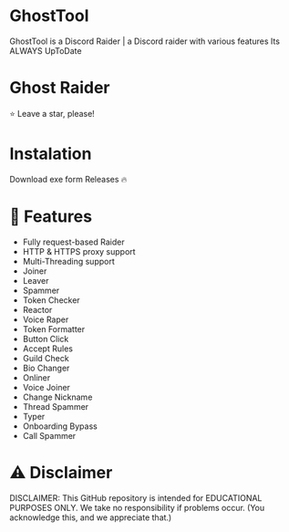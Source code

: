 # GhostTool
 GhostTool is a Discord Raider | a Discord raider with various features Its ALWAYS UpToDate

# Ghost Raider
⭐ Leave a star, please!

# Instalation
Download exe form Releases 🔥

# 👾 Features
- Fully request-based Raider
- HTTP & HTTPS proxy support
- Multi-Threading support
- Joiner
- Leaver
- Spammer
- Token Checker
- Reactor
- Voice Raper
- Token Formatter
- Button Click
- Accept Rules
- Guild Check
- Bio Changer
- Onliner
- Voice Joiner
- Change Nickname
- Thread Spammer
- Typer
- Onboarding Bypass
- Call Spammer

# ⚠️ Disclaimer
DISCLAIMER: This GitHub repository is intended for EDUCATIONAL PURPOSES ONLY. We take no responsibility if problems occur. (You acknowledge this, and we appreciate that.)

